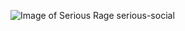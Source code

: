 
![Image of Serious Rage](http://www.seriousrageweb.com/pictures/001-MASTER/images/LOGOclbg.png)
serious-social
